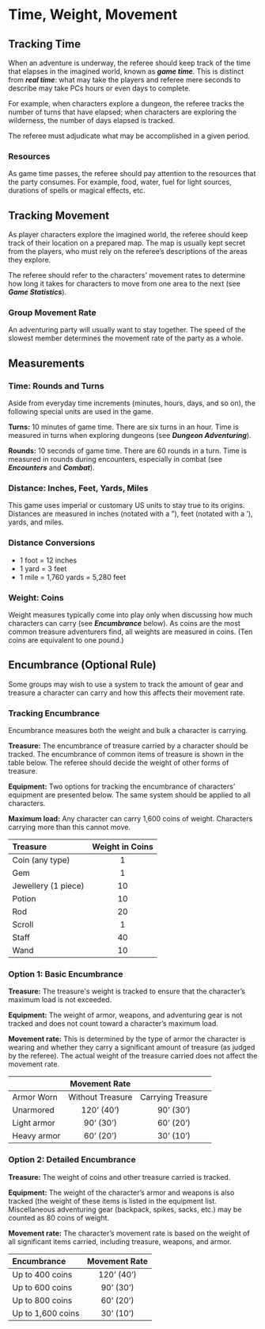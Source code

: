 # Time, Weight, Movement

## Tracking Time

When an adventure is underway, the referee should keep track of the time that elapses in the imagined world, known as ***game time***. This is distinct from ***real time***: what may take the players and referee mere seconds to describe may take PCs hours or even days to complete.

For example, when characters explore a dungeon, the referee tracks the number of turns that have elapsed; when characters are exploring the wilderness, the number of days elapsed is tracked.

The referee must adjudicate what may be accomplished in a given period.

### Resources

As game time passes, the referee should pay attention to the resources that the party consumes. For example, food, water, fuel for light sources, durations of spells or magical effects, etc.

## Tracking Movement

As player characters explore the imagined world, the referee should keep track of their location on a prepared map. The map is usually kept secret from the players, who must rely on the referee’s descriptions of the areas they explore.

The referee should refer to the characters' movement rates to determine how long it takes for characters to move from one area to the next (see ***Game Statistics***).

### Group Movement Rate

An adventuring party will usually want to stay together. The speed of the slowest member determines the movement rate of the party as a whole.

## Measurements

### Time: Rounds and Turns

Aside from everyday time increments (minutes, hours, days, and so on), the following special units are used in the game. 

**Turns:** 10 minutes of game time. There are six turns in an hour. Time is measured in turns when exploring dungeons (see ***Dungeon Adventuring***).

**Rounds:** 10 seconds of game time. There are 60 rounds in a turn. Time is measured in rounds during encounters, especially in combat (see ***Encounters*** and ***Combat***).

### Distance: Inches, Feet, Yards, Miles

This game uses imperial or customary US units to stay true to its origins. Distances are measured in inches (notated with a ”), feet (notated with a ’), yards, and miles.

### Distance Conversions

- 1 foot = 12 inches
- 1 yard = 3 feet
- 1 mile = 1,760 yards = 5,280 feet

### Weight: Coins

Weight measures typically come into play only when discussing how much characters can carry (see ***Encumbrance*** below). As coins are the most common treasure adventurers find, all weights are measured in coins. (Ten coins are equivalent to one pound.)

## Encumbrance (Optional Rule)

Some groups may wish to use a system to track the amount of gear and treasure a character can carry and how this affects their movement rate.

### Tracking Encumbrance

Encumbrance measures both the weight and bulk a character is carrying.

**Treasure:** The encumbrance of treasure carried by a character should be tracked. The encumbrance of common items of treasure is shown in the table below. The referee should decide the weight of other forms of treasure.

**Equipment:** Two options for tracking the encumbrance of characters’ equipment are presented below. The same system should be applied to all characters.

**Maximum load:** Any character can carry 1,600 coins of weight. Characters carrying more than this cannot move.

| Treasure            | Weight in Coins |
| :------------------ | :-------------: |
| Coin (any type)     |        1        |
| Gem                 |        1        |
| Jewellery (1 piece) |       10        |
| Potion              |       10        |
| Rod                 |       20        |
| Scroll              |        1        |
| Staff               |       40        |
| Wand                |       10        |

### Option 1: Basic Encumbrance

**Treasure:** The treasure's weight is tracked to ensure that the character’s maximum load is not exceeded.

**Equipment:** The weight of armor, weapons, and adventuring gear is not tracked and does not count toward a character’s maximum load.

**Movement rate:** This is determined by the type of armor the character is wearing and whether they carry a significant amount of treasure (as judged by the referee). The actual weight of the treasure carried does not affect the movement rate.

|              |  Movement Rate   |                   |
| :----------- | :--------------: | :---------------: |
| Armor Worn  | Without Treasure | Carrying Treasure |
| Unarmored   |    120’ (40’)    |     90’ (30’)     |
| Light armor |    90’ (30’)     |     60’ (20’)     |
| Heavy armor |    60’ (20’)     |     30’ (10’)     |

### Option 2: Detailed Encumbrance

**Treasure:** The weight of coins and other treasure carried is tracked.

**Equipment:** The weight of the character’s armor and weapons is also tracked (the weight of these items is listed in the equipment list. Miscellaneous adventuring gear (backpack, spikes, sacks, etc.) may be counted as 80 coins of weight.

**Movement rate:** The character’s movement rate is based on the weight of all significant items carried, including treasure, weapons, and armor.

| Encumbrance       | Movement Rate |
| :---------------- | :-----------: |
| Up to 400 coins   |  120’ (40’)   |
| Up to 600 coins   |   90’ (30’)   |
| Up to 800 coins   |   60’ (20’)   |
| Up to 1,600 coins |   30’ (10’)   |